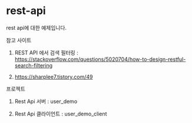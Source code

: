 # rest-api

rest api에 대한 예제입니다.


참고 사이트

1. REST API 에서 검색 필터링 : https://stackoverflow.com/questions/5020704/how-to-design-restful-search-filtering

2. https://sharplee7.tistory.com/49




프로젝트

1. Rest Api 서버 : user_demo

2. Rest Api 클라이언트 : user_demo_client
